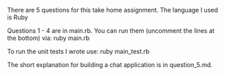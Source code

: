 There are 5 questions for this take home assignment.  The language I used is Ruby

Questions 1 - 4 are in main.rb.  You can run them (uncomment the lines at the bottom) via:
ruby main.rb

To run the unit tests I wrote use: ruby main_test.rb

The short explanation for building a chat application is in question_5.md.
